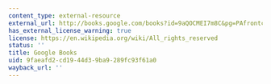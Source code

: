 ```yaml
---
content_type: external-resource
external_url: http://books.google.com/books?id=9aQOCMEI7m8C&pg=PAfrontcover
has_external_license_warning: true
license: https://en.wikipedia.org/wiki/All_rights_reserved
status: ''
title: Google Books
uid: 9faeafd2-cd19-44d3-9ba9-289fc93f61a0
wayback_url: ''
---
```

